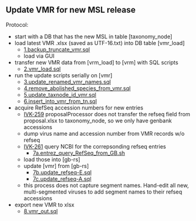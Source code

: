 ## Update VMR for new MSL release

Protocol: 
  * start with a DB that has the new MSL in table [taxonomy_node]
  * load latest VMR .xlsx (saved as UTF-16.txt) into DB table [vmr_load]
     * [1.backup_truncate_vmr.sql](1.backup_truncate_vmr.sql)
     * load via GUI
  * transfer new VMR data from [vrm_load] to [vrm] with SQL scripts
     * [2.vmr_load.sql](2.vmr_load.sql)
  * run the update scripts serially on [vmr]
     * [3.update_renamed_vmr_names.sql](3.update_renamed_vmr_names.sql)
     * [4.remove_abolished_species_from_vmr.sql](4.remove_abolished_species_from_vmr.sql)
     * [5.update_taxnode_id_vmr.sql](5.update_taxnode_id_vmr.sql)
     * [6.insert_into_vmr_from_tn.sql](6.insert_into_vmr_from_tn.sql)
  * acquire RefSeq accession numbers for new entries
     * [IVK-259](https://uab-lefkowitz.atlassian.net/browse/IVK-259) proposalProcessor does not transfer the refseq field from proposal.xlsx to taxonomy_node, so we only have genbank accessions
     * dump virus name and accession number from VMR records w/o refseq
     * [IVK-261](https://uab-lefkowitz.atlassian.net/browse/IVK-261) query NCBI for the correpsonding refseq entries
       * [7a.entrez_query_RefSeq_from_GB.sh](7a.entrez_query_RefSeq_from_GB.sh)
     * load those into [gb-rs]
     * update [vmr] from [gb-rs]
       * [7b.update_refseq-E.sql](7b.update_refseq-E.sql)
       * [7c.update_refseq-A.sql](7c.update_refseq-A.sql)
     * this process does not capture segment names. Hand-edit all new, multi-segmented viruses to add segment names to their refseq accessions
  * export new VMR to xlsx
     * [8.vmr_out.sql](8.vmr_out.sql)
